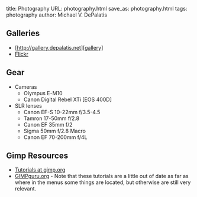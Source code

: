 title: Photography
URL: photography.html
save_as: photography.html
tags: photography
author: Michael V. DePalatis

Galleries
---------

* [http://gallery.depalatis.net][gallery]
* [Flickr](http://www.flickr.com/photos/16805364@N00/)

[gallery]: http://gallery.depalatis.net

Gear
----

* Cameras
  * Olympus E-M10
  * Canon Digital Rebel XTi [EOS 400D]
* SLR lenses
  * Canon EF-S 10-22mm f/3.5-4.5
  * Tamron 17-50mm f/2.8
  * Canon EF 35mm f/2
  * Sigma 50mm f/2.8 Macro
  * Canon EF 70-200mm f/4L

Gimp Resources
--------------

* [Tutorials at gimp.org][GIMP tutorials]
* [GIMPguru.org][] - Note that these tutorials are a little out of
  date as far as where in the menus some things are located, but
  otherwise are still very relevant.

[GIMP tutorials]: http://www.gimp.org/tutorials
[GIMPguru.org]: http://www.gimpguru.org
